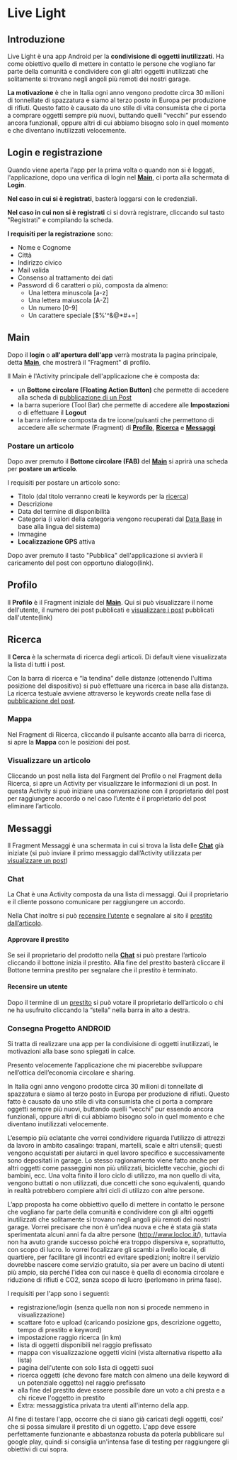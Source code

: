 # Live Light

## Introduzione

Live Light è una app Android per la **condivisione di oggetti inutilizzati**. Ha come obiettivo quello di mettere in contatto le persone che vogliano far parte della comunità e condividere con gli altri oggetti inutilizzati che solitamente si trovano negli angoli più remoti dei nostri garage. 

**La motivazione** è che in Italia ogni anno vengono prodotte circa 30 milioni di tonnellate di spazzatura e siamo al terzo posto in Europa per produzione di rifiuti. 
Questo fatto è causato da uno stile di vita consumista che ci porta a comprare oggetti sempre più nuovi, 
buttando quelli “vecchi” pur essendo ancora funzionali, oppure altri di cui abbiamo bisogno solo in quel momento e che diventano inutilizzati velocemente.

## Login e registrazione

Quando viene aperta l'app per la prima volta o quando non si è loggati, l'applicazione, dopo una verifica di login nel [**Main**](link), ci porta alla schermata di **Login**.

**Nel caso in cui si è registrati**, basterà loggarsi con le credenziali.

**Nel caso in cui non si è registrati** ci si dovrà registrare, cliccando sul tasto "Registrati" e compilando la scheda. 

**I requisiti per la registrazione** sono:
- Nome e Cognome
- Città
- Indirizzo civico
- Mail valida
- Consenso al trattamento dei dati
- Password di 6 caratteri o più, composta da almeno:
    - Una lettera minuscola [a-z]
    - Una lettera maiuscola [A-Z]
    - Un numero [0-9]
    - Un carattere speciale [$%'^&@*#+=]

## Main

Dopo il **login** o **all'apertura dell'app** verrà mostrata la pagina principale, detta [**Main**](link), che mostrerà il "Fragment" di profilo.

Il Main è l'Activity principale dell'applicazione che è composta da:

- un **Bottone circolare (Floating Action Button)** che permette di accedere alla scheda di [pubblicazione di un Post](link)
- la barra superiore (Tool Bar) che permette di accedere alle **Impostazioni** o di effettuare il **Logout**
- la barra inferiore composta da tre icone/pulsanti che permettono di accedere alle schermate (Fragment) di [**Profilo**](link), [**Ricerca**](link) e [**Messaggi**](link)

### Postare un articolo

Dopo aver premuto il **Bottone circolare (FAB)** del [**Main**](link) si aprirà una scheda per **postare un articolo**.

I requisiti per postare un articolo sono:
- Titolo (dal titolo verranno creati le keywords per la [ricerca](link))
- Descrizione
- Data del termine di disponibilità
- Categoria (i valori della categoria vengono recuperati dal [Data Base](link) in base alla lingua del sistema)
- Immagine
- **Localizzazione GPS** attiva

Dopo aver premuto il tasto "Pubblica" dell'applicazione si avvierà il caricamento del post con opportuno dialogo(link).

## Profilo

Il **Profilo** è il Fragment iniziale del [**Main**](link). Qui si può visualizzare il nome dell'utente, il numero dei post pubblicati e [visualizzare i post](link) pubblicati dall'utente(link)

## Ricerca

Il **Cerca** è la schermata di ricerca degli articoli. Di default viene visualizzata la lista di tutti i post. 

Con la barra di ricerca e “la tendina” delle distanze (ottenendo l'ultima posizione del dispositivo) si può effettuare una ricerca in base alla distanza. La ricerca testuale avviene attraverso le keywords create nella fase di [pubblicazione del post](link).

### Mappa

Nel Fragment di Ricerca, cliccando il pulsante accanto alla barra di ricerca, si apre la **Mappa** con le posizioni dei post.

### Visualizzare un articolo

Cliccando un post nella lista del Fargment del Profilo o nel Fragment della Ricerca, si apre un Activity per visualizzare le informazioni di un post. In questa Activity si può iniziare una conversazione con il proprietario del post per raggiungere accordo o nel caso l’utente è il proprietario del post eliminare l’articolo.

## Messaggi 

Il Fragment Messaggi è una schermata in cui si trova la lista delle [**Chat**](link) già iniziate (si può inviare il primo messaggio dall’Activity utilizzata per [visualizzare un post](link))

### Chat

La Chat è una Activity composta da una lista di messaggi. Qui il proprietario e il cliente possono comunicare per raggiungere un accordo.

Nella Chat inoltre si può [recensire l’utente](link) e segnalare al sito il [prestito dall’articolo](link).

#### Approvare il prestito

Se sei il proprietario del prodotto nella [**Chat**](link) si può prestare l’articolo cliccando il bottone inizia il prestito. Alla fine del prestito basterà cliccare il Bottone termina prestito per segnalare che il prestito è terminato.

#### Recensire un utente

Dopo il termine di un [prestito](link) si può votare il proprietario dell’articolo o chi ne ha usufruito cliccando la “stella” nella barra in alto a destra.

### Consegna Progetto ANDROID
Si tratta di realizzare una app per la condivisione di oggetti inutilizzati, le motivazioni alla base sono spiegati in calce. 

Presento velocemente l’applicazione che mi piacerebbe sviluppare nell’ottica dell’economia circolare e sharing.

In Italia ogni anno vengono prodotte circa 30 milioni di tonnellate di spazzatura e siamo al terzo posto in Europa per produzione di rifiuti. 
Questo fatto è causato da uno stile di vita consumista che ci porta a comprare oggetti sempre più nuovi, 
buttando quelli “vecchi” pur essendo ancora funzionali, oppure altri di cui abbiamo bisogno solo in quel momento e che diventano inutilizzati velocemente.

L‘esempio più eclatante che vorrei condividere riguarda l’utilizzo di attrezzi da lavoro in ambito casalingo: 
trapani, martelli, scale e altri utensili; questi vengono acquistati per aiutarci in quel lavoro specifico e successivamente sono depositati in garage. 
Lo stesso ragionamento viene fatto anche per altri oggetti come passeggini non più utilizzati, biciclette vecchie, giochi di bambini, ecc. 
Una volta finito il loro ciclo di utilizzo, ma non quello di vita, vengono buttati o non utilizzati, due concetti che sono equivalenti, 
quando in realtà potrebbero compiere altri cicli di utilizzo con altre persone.

L’app proposta ha come obbiettivo quello di mettere in contatto le persone che vogliano far parte della comunità e 
condividere con gli altri oggetti inutilizzati che solitamente si trovano negli angoli più remoti dei nostri garage. 
Vorrei precisare che non è un’idea nuova e che è stata già stata sperimentata alcuni anni fa da altre persone (http://www.locloc.it/), 
tuttavia non ha avuto grande successo poiché era troppo dispersiva e, soprattutto, con scopo di lucro. Io vorrei focalizzare gli scambi a livello locale, di quartiere, 
per facilitare gli incontri ed evitare spedizioni; inoltre il servizio dovrebbe nascere come servizio gratuito, sia per avere un bacino di utenti più ampio, 
sia perché l’idea con cui nasce è quella di economia circolare e riduzione di rifiuti e CO2, senza scopo di lucro (perlomeno in prima fase).

I requisiti per l'app sono i seguenti:
- registrazione/login (senza quella non non si procede nemmeno in visualizzazione)
- scattare foto e upload (caricando posizione gps, descrizione oggetto, tempo di prestito e keyword)
- impostazione raggio ricerca (in km)
- lista di oggetti disponibili nel raggio prefissato
- mappa con visualizzazione oggetti vicini (vista alternativa rispetto alla lista)
- pagina dell'utente con solo lista di oggetti suoi
- ricerca oggetti (che devono fare match con almeno una delle keyword di un potenziale oggetto) nel raggio prefissato
- alla fine del prestito deve essere possibile dare un voto a chi presta e a chi riceve l'oggetto in prestito
- Extra: messaggistica privata tra utenti all'interno della app.

Al fine di testare l'app, occorre che ci siano già caricati degli oggetti, cosi' che si possa simulare il prestito di un oggetto.
L'app deve essere perfettamente funzionante e abbastanza robusta da poterla pubblicare sul google play, 
quindi si consiglia un'intensa fase di testing per raggiungere gli obiettivi di cui sopra.

